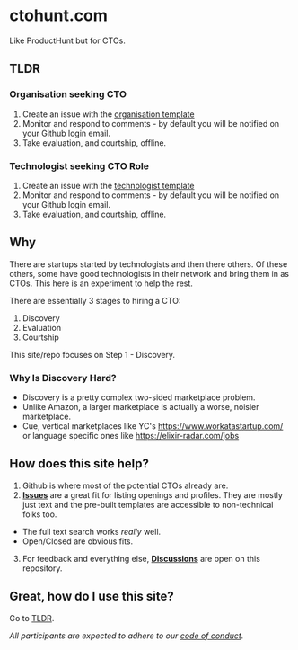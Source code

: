 # ctohunt.com

Like ProductHunt but for CTOs.

## TLDR

### Organisation seeking CTO

1. Create an issue with the [organisation template](https://github.com/ctohunt/ctohunt.com/issues/new?assignees=&labels=organisation&template=organisation.md&title=%5BSeeking+CTO%5D+)
2. Monitor and respond to comments - by default you will be notified on your Github login email.
3. Take evaluation, and courtship, offline. 


### Technologist seeking CTO Role

1. Create an issue with the [technologist template](https://github.com/ctohunt/ctohunt.com/issues/new?assignees=&labels=technologist&template=technologist.md&title=%5BSeeking+Org%5D+)
2. Monitor and respond to comments - by default you will be notified on your Github login email.
3. Take evaluation, and courtship, offline. 


## Why

There are startups started by technologists and then there others. Of these others, some have good technologists in their network and bring them in as CTOs. This here is an experiment to help the rest. 

There are essentially 3 stages to hiring a CTO:

1. Discovery
2. Evaluation
3. Courtship

This site/repo focuses on Step 1 - Discovery. 

### Why Is Discovery Hard?

- Discovery is a pretty complex two-sided marketplace problem. 
- Unlike Amazon, a larger marketplace is actually a worse, noisier marketplace.
- Cue, vertical marketplaces like YC's https://www.workatastartup.com/ or language specific ones like https://elixir-radar.com/jobs

## How does this site help?

1. Github is where most of the potential CTOs already are.
2. [**Issues**](https://github.com/ctohunt/ctohunt.com/issues) are a great fit for listing openings and profiles. They are mostly just text and the pre-built templates are accessible to non-technical folks too. 
  - The full text search works *really* well.
  - Open/Closed are obvious fits.
3. For feedback and everything else, [**Discussions**](https://github.com/ctohunt/ctohunt.com/discussions) are open on this repository.

## Great, how do I use this site?

Go to [TLDR](#tldr).


_All participants are expected to adhere to our [code of conduct](code_of_conduct.md)._
